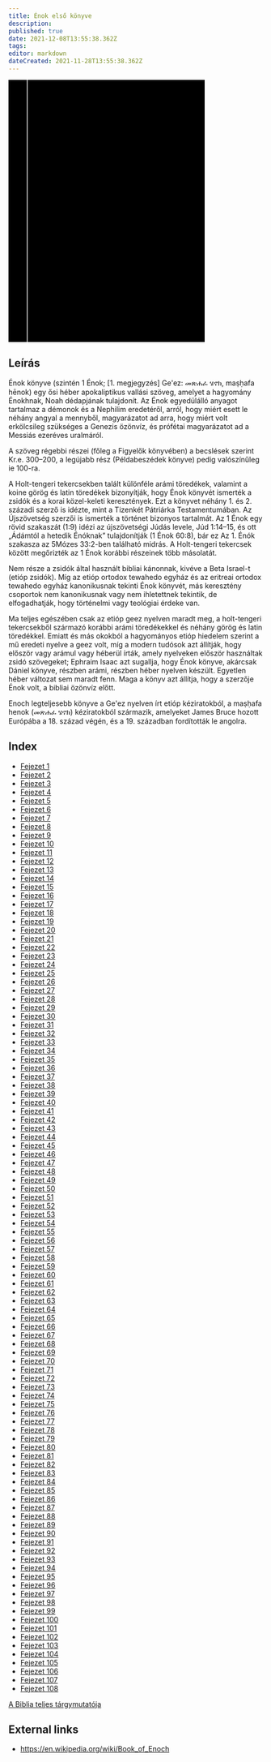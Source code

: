 ```yaml
---
title: Énok első könyve
description: 
published: true
date: 2021-12-08T13:55:38.362Z
tags: 
editor: markdown
dateCreated: 2021-11-28T13:55:38.362Z
---
```


<div class="urantiapedia-book-front urantiapedia-book-bible">
<svg xmlns="http://www.w3.org/2000/svg"
	width="102.6mm" height="136.8mm"
	viewBox="0 0 102.6 136.8" version="1.1">
	<g transform="translate(-7,-5)">
		<rect width="9.6" height="136.8" x="7" y="5" />
		<rect width="96.9" height="136.8" x="17" y="5" />
		<text style="font-size:5px" x="61" y="22">JELENÉSEK KÖNYVE</text>
		<text style="font-size:4px" x="61" y="125">Hungarian Károli Bible, 1590</text>
		<text style="font-size:9px" x="61" y="60">Énok első könyve</text>
	</g>
</svg>
</div>

## Leírás


Énok könyve (szintén 1 Énok; [1. megjegyzés] Ge'ez: መጽሐፈ ሄኖክ, maṣḥafa hēnok) egy ősi héber apokaliptikus vallási szöveg, amelyet a hagyomány Énokhnak, Noah dédapjának tulajdonít. Az Énok egyedülálló anyagot tartalmaz a démonok és a Nephilim eredetéről, arról, hogy miért esett le néhány angyal a mennyből, magyarázatot ad arra, hogy miért volt erkölcsileg szükséges a Genezis özönvíz, és prófétai magyarázatot ad a Messiás ezeréves uralmáról.

A szöveg régebbi részei (főleg a Figyelők könyvében) a becslések szerint Kr.e. 300–200, a legújabb rész (Példabeszédek könyve) pedig valószínűleg ie 100-ra.

A Holt-tengeri tekercsekben talált különféle arámi töredékek, valamint a koine görög és latin töredékek bizonyítják, hogy Énok könyvét ismerték a zsidók és a korai közel-keleti keresztények. Ezt a könyvet néhány 1. és 2. századi szerző is idézte, mint a Tizenkét Pátriárka Testamentumában. Az Újszövetség szerzői is ismerték a történet bizonyos tartalmát. Az 1 Énok egy rövid szakaszát (1:9) idézi az újszövetségi Júdás levele, Júd 1:14–15, és ott „Ádámtól a hetedik Énóknak” tulajdonítják (1 Énok 60:8), bár ez Az 1. Énók szakasza az 5Mózes 33:2-ben található midrás. A Holt-tengeri tekercsek között megőrizték az 1 Énok korábbi részeinek több másolatát.

Nem része a zsidók által használt bibliai kánonnak, kivéve a Beta Israel-t (etióp zsidók). Míg az etióp ortodox tewahedo egyház és az eritreai ortodox tewahedo egyház kanonikusnak tekinti Énok könyvét, más keresztény csoportok nem kanonikusnak vagy nem ihletettnek tekintik, de elfogadhatják, hogy történelmi vagy teológiai érdeke van.

Ma teljes egészében csak az etióp geez nyelven maradt meg, a holt-tengeri tekercsekből származó korábbi arámi töredékekkel és néhány görög és latin töredékkel. Emiatt és más okokból a hagyományos etióp hiedelem szerint a mű eredeti nyelve a geez volt, míg a modern tudósok azt állítják, hogy először vagy arámul vagy héberül írták, amely nyelveken először használtak zsidó szövegeket; Ephraim Isaac azt sugallja, hogy Énok könyve, akárcsak Dániel könyve, részben arámi, részben héber nyelven készült. Egyetlen héber változat sem maradt fenn. Maga a könyv azt állítja, hogy a szerzője Énok volt, a bibliai özönvíz előtt.

Enoch legteljesebb könyve a Ge'ez nyelven írt etióp kéziratokból, a maṣḥafa henok (መጽሐፈ ሄኖክ) kéziratokból származik, amelyeket James Bruce hozott Európába a 18. század végén, és a 19. században fordították le angolra.

## Index

- [Fejezet 1](/hu/Bible/Book_of_Enoch/1)
- [Fejezet 2](/hu/Bible/Book_of_Enoch/2)
- [Fejezet 3](/hu/Bible/Book_of_Enoch/3)
- [Fejezet 4](/hu/Bible/Book_of_Enoch/4)
- [Fejezet 5](/hu/Bible/Book_of_Enoch/5)
- [Fejezet 6](/hu/Bible/Book_of_Enoch/6)
- [Fejezet 7](/hu/Bible/Book_of_Enoch/7)
- [Fejezet 8](/hu/Bible/Book_of_Enoch/8)
- [Fejezet 9](/hu/Bible/Book_of_Enoch/9)
- [Fejezet 10](/hu/Bible/Book_of_Enoch/10)
- [Fejezet 11](/hu/Bible/Book_of_Enoch/11)
- [Fejezet 12](/hu/Bible/Book_of_Enoch/12)
- [Fejezet 13](/hu/Bible/Book_of_Enoch/13)
- [Fejezet 14](/hu/Bible/Book_of_Enoch/14)
- [Fejezet 15](/hu/Bible/Book_of_Enoch/15)
- [Fejezet 16](/hu/Bible/Book_of_Enoch/16)
- [Fejezet 17](/hu/Bible/Book_of_Enoch/17)
- [Fejezet 18](/hu/Bible/Book_of_Enoch/18)
- [Fejezet 19](/hu/Bible/Book_of_Enoch/19)
- [Fejezet 20](/hu/Bible/Book_of_Enoch/20)
- [Fejezet 21](/hu/Bible/Book_of_Enoch/21)
- [Fejezet 22](/hu/Bible/Book_of_Enoch/22)
- [Fejezet 23](/hu/Bible/Book_of_Enoch/23)
- [Fejezet 24](/hu/Bible/Book_of_Enoch/24)
- [Fejezet 25](/hu/Bible/Book_of_Enoch/25)
- [Fejezet 26](/hu/Bible/Book_of_Enoch/26)
- [Fejezet 27](/hu/Bible/Book_of_Enoch/27)
- [Fejezet 28](/hu/Bible/Book_of_Enoch/28)
- [Fejezet 29](/hu/Bible/Book_of_Enoch/29)
- [Fejezet 30](/hu/Bible/Book_of_Enoch/30)
- [Fejezet 31](/hu/Bible/Book_of_Enoch/31)
- [Fejezet 32](/hu/Bible/Book_of_Enoch/32)
- [Fejezet 33](/hu/Bible/Book_of_Enoch/33)
- [Fejezet 34](/hu/Bible/Book_of_Enoch/34)
- [Fejezet 35](/hu/Bible/Book_of_Enoch/35)
- [Fejezet 36](/hu/Bible/Book_of_Enoch/36)
- [Fejezet 37](/hu/Bible/Book_of_Enoch/37)
- [Fejezet 38](/hu/Bible/Book_of_Enoch/38)
- [Fejezet 39](/hu/Bible/Book_of_Enoch/39)
- [Fejezet 40](/hu/Bible/Book_of_Enoch/40)
- [Fejezet 41](/hu/Bible/Book_of_Enoch/41)
- [Fejezet 42](/hu/Bible/Book_of_Enoch/42)
- [Fejezet 43](/hu/Bible/Book_of_Enoch/43)
- [Fejezet 44](/hu/Bible/Book_of_Enoch/44)
- [Fejezet 45](/hu/Bible/Book_of_Enoch/45)
- [Fejezet 46](/hu/Bible/Book_of_Enoch/46)
- [Fejezet 47](/hu/Bible/Book_of_Enoch/47)
- [Fejezet 48](/hu/Bible/Book_of_Enoch/48)
- [Fejezet 49](/hu/Bible/Book_of_Enoch/49)
- [Fejezet 50](/hu/Bible/Book_of_Enoch/50)
- [Fejezet 51](/hu/Bible/Book_of_Enoch/51)
- [Fejezet 52](/hu/Bible/Book_of_Enoch/52)
- [Fejezet 53](/hu/Bible/Book_of_Enoch/53)
- [Fejezet 54](/hu/Bible/Book_of_Enoch/54)
- [Fejezet 55](/hu/Bible/Book_of_Enoch/55)
- [Fejezet 56](/hu/Bible/Book_of_Enoch/56)
- [Fejezet 57](/hu/Bible/Book_of_Enoch/57)
- [Fejezet 58](/hu/Bible/Book_of_Enoch/58)
- [Fejezet 59](/hu/Bible/Book_of_Enoch/59)
- [Fejezet 60](/hu/Bible/Book_of_Enoch/60)
- [Fejezet 61](/hu/Bible/Book_of_Enoch/61)
- [Fejezet 62](/hu/Bible/Book_of_Enoch/62)
- [Fejezet 63](/hu/Bible/Book_of_Enoch/63)
- [Fejezet 64](/hu/Bible/Book_of_Enoch/64)
- [Fejezet 65](/hu/Bible/Book_of_Enoch/65)
- [Fejezet 66](/hu/Bible/Book_of_Enoch/66)
- [Fejezet 67](/hu/Bible/Book_of_Enoch/67)
- [Fejezet 68](/hu/Bible/Book_of_Enoch/68)
- [Fejezet 69](/hu/Bible/Book_of_Enoch/69)
- [Fejezet 70](/hu/Bible/Book_of_Enoch/70)
- [Fejezet 71](/hu/Bible/Book_of_Enoch/71)
- [Fejezet 72](/hu/Bible/Book_of_Enoch/72)
- [Fejezet 73](/hu/Bible/Book_of_Enoch/73)
- [Fejezet 74](/hu/Bible/Book_of_Enoch/74)
- [Fejezet 75](/hu/Bible/Book_of_Enoch/75)
- [Fejezet 76](/hu/Bible/Book_of_Enoch/76)
- [Fejezet 77](/hu/Bible/Book_of_Enoch/77)
- [Fejezet 78](/hu/Bible/Book_of_Enoch/78)
- [Fejezet 79](/hu/Bible/Book_of_Enoch/79)
- [Fejezet 80](/hu/Bible/Book_of_Enoch/80)
- [Fejezet 81](/hu/Bible/Book_of_Enoch/81)
- [Fejezet 82](/hu/Bible/Book_of_Enoch/82)
- [Fejezet 83](/hu/Bible/Book_of_Enoch/83)
- [Fejezet 84](/hu/Bible/Book_of_Enoch/84)
- [Fejezet 85](/hu/Bible/Book_of_Enoch/85)
- [Fejezet 86](/hu/Bible/Book_of_Enoch/86)
- [Fejezet 87](/hu/Bible/Book_of_Enoch/87)
- [Fejezet 88](/hu/Bible/Book_of_Enoch/88)
- [Fejezet 89](/hu/Bible/Book_of_Enoch/89)
- [Fejezet 90](/hu/Bible/Book_of_Enoch/90)
- [Fejezet 91](/hu/Bible/Book_of_Enoch/91)
- [Fejezet 92](/hu/Bible/Book_of_Enoch/92)
- [Fejezet 93](/hu/Bible/Book_of_Enoch/93)
- [Fejezet 94](/hu/Bible/Book_of_Enoch/94)
- [Fejezet 95](/hu/Bible/Book_of_Enoch/95)
- [Fejezet 96](/hu/Bible/Book_of_Enoch/96)
- [Fejezet 97](/hu/Bible/Book_of_Enoch/97)
- [Fejezet 98](/hu/Bible/Book_of_Enoch/98)
- [Fejezet 99](/hu/Bible/Book_of_Enoch/99)
- [Fejezet 100](/hu/Bible/Book_of_Enoch/100)
- [Fejezet 101](/hu/Bible/Book_of_Enoch/101)
- [Fejezet 102](/hu/Bible/Book_of_Enoch/102)
- [Fejezet 103](/hu/Bible/Book_of_Enoch/103)
- [Fejezet 104](/hu/Bible/Book_of_Enoch/104)
- [Fejezet 105](/hu/Bible/Book_of_Enoch/105)
- [Fejezet 106](/hu/Bible/Book_of_Enoch/106)
- [Fejezet 107](/hu/Bible/Book_of_Enoch/107)
- [Fejezet 108](/hu/Bible/Book_of_Enoch/108)


[A Biblia teljes tárgymutatója](/hu/index/bible)


## External links

- https://en.wikipedia.org/wiki/Book_of_Enoch